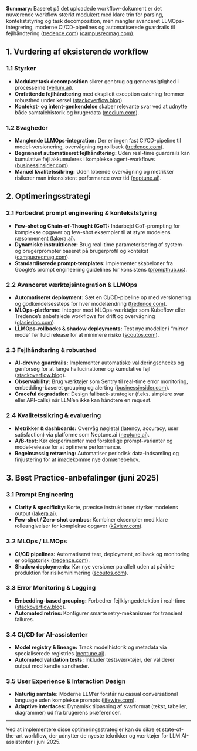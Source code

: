 **Summary:**
Baseret på det uploadede workflow-dokument  er det nuværende workflow stærkt modulært med klare trin for parsing, kontekststyring og task decomposition, men mangler avanceret LLMOps-integrering, moderne CI/CD-pipelines og automatiserede guardrails til fejlhåndtering ([tredence.com][1]) ([campusrecmag.com][2]).

## 1. Vurdering af eksisterende workflow

### 1.1 Styrker

* **Modulær task decomposition** sikrer genbrug og gennemsigtighed i processerne ([vellum.ai][3]).
* **Omfattende fejlhåndtering** med eksplicit exception catching fremmer robusthed under kørsel ([stackoverflow.blog][4]).
* **Kontekst- og intent-genkendelse** skaber relevante svar ved at udnytte både samtalehistorik og brugerdata ([medium.com][5]).

### 1.2 Svagheder

* **Manglende LLMOps-integration:** Der er ingen fast CI/CD-pipeline til model-versionering, overvågning og rollback ([tredence.com][1]).
* **Begrænset automatiseret fejlhåndtering:** Uden real-time guardrails kan kumulative fejl akkumuleres i komplekse agent-workflows ([businessinsider.com][6]).
* **Manuel kvalitetssikring:** Uden løbende overvågning og metrikker risikerer man inkonsistent performance over tid ([neptune.ai][7]).

## 2. Optimeringsstrategi

### 2.1 Forbedret prompt engineering & kontekststyring

* **Few-shot og Chain-of-Thought (CoT):** Indarbejd CoT-prompting for komplekse opgaver og few-shot eksempler til at styre modelens ræsonnement ([lakera.ai][8]).
* **Dynamiske instruktioner:** Brug real-time parameterisering af system- og brugerprompter baseret på brugerprofil og kontekst ([campusrecmag.com][2]).
* **Standardiserede prompt-templates:** Implementer skabeloner fra Google’s prompt engineering guidelines for konsistens ([prompthub.us][9]).

### 2.2 Avanceret værktøjsintegration & LLMOps

* **Automatiseret deployment:** Sæt en CI/CD-pipeline op med versionering og godkendelsessteps for hver modelændring ([tredence.com][1]).
* **MLOps-platforme:** Integrer med MLOps-værktøjer som Kubeflow eller Tredence’s anbefalede workflows for drift og overvågning ([glasierinc.com][10]).
* **LLMOps-rollbacks & shadow deployments:** Test nye modeller i “mirror mode” før fuld release for at minimere risiko ([scoutos.com][11]).

### 2.3 Fejlhåndtering & robusthed

* **AI-drevne guardrails:** Implementer automatiske valideringschecks og genforsøg for at fange hallucinationer og kumulative fejl ([stackoverflow.blog][4]).
* **Observability:** Brug værktøjer som Sentry til real-time error monitoring, embedding-baseret grouping og alerting ([businessinsider.com][6]).
* **Graceful degradation:** Design fallback-strategier (f.eks. simplere svar eller API-calls) når LLM’en ikke kan håndtere en request.

### 2.4 Kvalitetssikring & evaluering

* **Metrikker & dashboards:** Overvåg nøgletal (latency, accuracy, user satisfaction) via platforme som Neptune.ai ([neptune.ai][7]).
* **A/B-test:** Kør eksperimenter med forskellige prompt-varianter og model-release for at optimere performance.
* **Regelmæssig retræning:** Automatiser periodisk data-indsamling og finjustering for at imødekomme nye domænebehov.

## 3. Best Practice-anbefalinger (juni 2025)

### 3.1 Prompt Engineering

* **Clarity & specificity:** Korte, præcise instruktioner styrker modelens output ([lakera.ai][8]).
* **Few-shot / Zero-shot combos:** Kombiner eksempler med klare rolleangivelser for komplekse opgaver ([k2view.com][12]).

### 3.2 MLOps / LLMOps

* **CI/CD pipelines:** Automatiseret test, deployment, rollback og monitoring er obligatorisk ([tredence.com][1]).
* **Shadow deployments:** Kør nye versioner parallelt uden at påvirke produktion for risikominimering ([scoutos.com][11]).

### 3.3 Error Monitoring & Logging

* **Embedding-based grouping:** Forbedrer fejlklyngedetektion i real-time ([stackoverflow.blog][4]).
* **Automated retries:** Konfigurer smarte retry-mekanismer for transient failures.

### 3.4 CI/CD for AI-assistenter

* **Model registry & lineage:** Track modelhistorik og metadata via specialiserede registries ([neptune.ai][7]).
* **Automated validation tests:** Inkluder testsværktøjer, der validerer output mod kendte sandheder.

### 3.5 User Experience & Interaction Design

* **Naturlig samtale:** Moderne LLM’er forstår nu casual conversational language uden komplekse prompts ([lifewire.com][13]).
* **Adaptive interfaces:** Dynamisk tilpasning af svarformat (tekst, tabeller, diagrammer) ud fra brugerens præferencer.

---

Ved at implementere disse optimeringsstrategier kan du sikre et state-of-the-art workflow, der udnytter de nyeste teknikker og værktøjer for LLM AI-assistenter i juni 2025.

[1]: https://www.tredence.com/blog/mlops-a-set-of-essential-practices-for-scaling-ml-powered-applications?utm_source=chatgpt.com "11 MLOps Best Practices Explained in 2025 - Tredence"
[2]: https://campusrecmag.com/seven-best-practices-for-ai-prompt-engineering/?utm_source=chatgpt.com "Seven Best Practices for AI Prompt Engineering"
[3]: https://www.vellum.ai/blog/agentic-workflows-emerging-architectures-and-design-patterns?utm_source=chatgpt.com "Agentic Workflows in 2025: The ultimate guide - Vellum AI"
[4]: https://stackoverflow.blog/2025/03/18/improving-error-monitoring-with-ai/?utm_source=chatgpt.com "Improving error monitoring with AI - The Stack Overflow Blog"
[5]: https://medium.com/%40madhurajayashanka/mastering-context-management-in-ai-development-complete-guide-in-plain-english-5b5cadc2adb4?utm_source=chatgpt.com "Mastering Context Management in Ai Development - Medium"
[6]: https://www.businessinsider.com/ai-agents-errors-hallucinations-compound-risk-2025-4?utm_source=chatgpt.com "Don't get too excited about AI agents yet. They make a lot of mistakes."
[7]: https://neptune.ai/blog/mlops-tools-platforms-landscape?utm_source=chatgpt.com "MLOps Landscape in 2025: Top Tools and Platforms - Neptune.ai"
[8]: https://www.lakera.ai/blog/prompt-engineering-guide?utm_source=chatgpt.com "The Ultimate Guide to Prompt Engineering in 2025 - Lakera AI"
[9]: https://www.prompthub.us/blog/googles-prompt-engineering-best-practices?utm_source=chatgpt.com "Google's Prompt Engineering Best Practices - PromptHub"
[10]: https://www.glasierinc.com/blog/machine-learning-operations-mlops-guide?utm_source=chatgpt.com "Ultimate Guide to MLOps Process and Best Practices, 2025"
[11]: https://www.scoutos.com/blog/mlops-vs-llmops-a-practical-guide?utm_source=chatgpt.com "MLOps vs LLMOps: A Practical Guide - Scout"
[12]: https://www.k2view.com/blog/prompt-engineering-techniques/?utm_source=chatgpt.com "Prompt engineering techniques: Top 5 for 2025 - K2view"
[13]: https://www.lifewire.com/stop-overthingking-ai-prompts-11731143?utm_source=chatgpt.com "Stop Overthinking AI Prompts-It Gets What You Mean Now"
